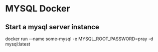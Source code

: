 # MYSQL Docker 


## Start a mysql server instance 
docker run --name some-mysql -e MYSQL_ROOT_PASSWORD=pray -d mysql:latest